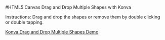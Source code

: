 
#HTML5 Canvas Drag and Drop Multiple Shapes with Konva

Instructions: Drag and drop the shapes or remove them by double clicking or double tapping.

<a class="jsbin-embed" href="http://jsbin.com/jocela/1/embed?js,output">Konva Drag and Drop Multiple Shapes Demo</a><script src="http://static.jsbin.com/js/embed.js"></script>